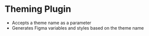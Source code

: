 # Theming Plugin

- Accepts a theme name as a parameter 
- Generates Figma variables and styles based on the theme name